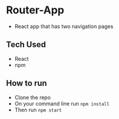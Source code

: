 # Router-App
- React app that has two navigation pages
## Tech Used
- React
- npm
## How to run
- Clone the repo
- On your command line run `npm install`
- Then run `npm start` 
